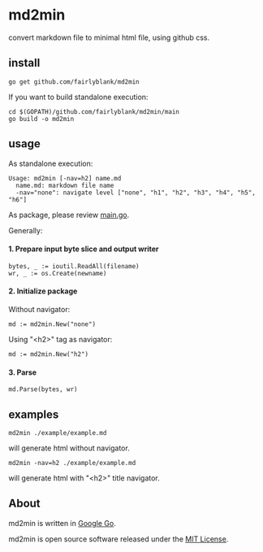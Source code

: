 md2min
======

convert markdown file to minimal html file, using github css.

install
-------

	go get github.com/fairlyblank/md2min

If you want to build standalone execution:

	cd $(GOPATH)/github.com/fairlyblank/md2min/main
	go build -o md2min

usage
-----

As standalone execution:

	Usage: md2min [-nav=h2] name.md
	  name.md: markdown file name
	  -nav="none": navigate level ["none", "h1", "h2", "h3", "h4", "h5", "h6"]

As package, please review [main.go](https://github.com/fairlyblank/md2min/blob/master/main/main.go).

Generally:

#### 1. Prepare input byte slice and output writer

	bytes, _ := ioutil.ReadAll(filename)
	wr, _ := os.Create(newname)

#### 2. Initialize package

Without navigator:

	md := md2min.New("none")

Using "\<h2\>" tag as navigator:

	md := md2min.New("h2")

#### 3. Parse

	md.Parse(bytes, wr)

examples
-------

	md2min ./example/example.md

will generate html without navigator.

	md2min -nav=h2 ./example/example.md

will generate html with "\<h2\>" title navigator.

About
-----
md2min is written in [Google Go](http://golang.org/).

md2min is open source software released under the [MIT License](https://github.com/fairlyblank/md2min/blob/master/LICENSE).


